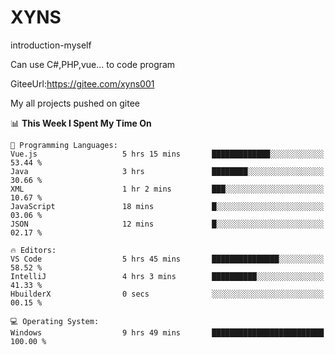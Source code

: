 # XYNS
introduction-myself

Can use C#,PHP,vue... to code program

GiteeUrl:https://gitee.com/xyns001

My all projects pushed on gitee

<!--START_SECTION:waka-->
📊 **This Week I Spent My Time On** 

```text
💬 Programming Languages: 
Vue.js                   5 hrs 15 mins       █████████████░░░░░░░░░░░░   53.44 % 
Java                     3 hrs               ████████░░░░░░░░░░░░░░░░░   30.66 % 
XML                      1 hr 2 mins         ███░░░░░░░░░░░░░░░░░░░░░░   10.67 % 
JavaScript               18 mins             █░░░░░░░░░░░░░░░░░░░░░░░░   03.06 % 
JSON                     12 mins             █░░░░░░░░░░░░░░░░░░░░░░░░   02.17 % 

🔥 Editors: 
VS Code                  5 hrs 45 mins       ███████████████░░░░░░░░░░   58.52 % 
IntelliJ                 4 hrs 3 mins        ██████████░░░░░░░░░░░░░░░   41.33 % 
HbuilderX                0 secs              ░░░░░░░░░░░░░░░░░░░░░░░░░   00.15 % 

💻 Operating System: 
Windows                  9 hrs 49 mins       █████████████████████████   100.00 % 
```


<!--END_SECTION:waka-->
